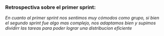 ### Retrospectiva sobre el primer sprint:

*En cuanto al primer sprint nos sentimos muy cómodos como grupo, si bien el segundo sprint fue algo mas complejo, nos adaptamos bien y supimos dividirr las tareas para poder lograr una distribucion eficiente*